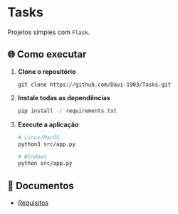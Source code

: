 # Tasks

Projetos simples com `Flask`.

## 🌐 Como executar

1. **Clone o repositório**

    ```git
    git clone https://github.com/Davi-1903/Tasks.git
    ```

2. **Instale todas as dependências**

    ```sh
    pip install -r requirements.txt
    ```

3. **Execute a aplicação**

    ```sh
    # Linux/MacOS
    python3 src/app.py

    # Windows
    python src/app.py
    ```

## 📄 Documentos

- [Requisitos](docs/requisitos.md)
